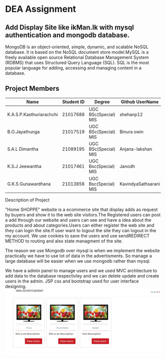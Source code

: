 # **DEA Assignment**

## Add Display Site like ikMan.lk with mysql authentication and mongodb database.

MongoDB is an object-oriented, simple, dynamic, and scalable NoSQL database. It is based on the NoSQL document store model.MySQL is a freely available open source Relational Database Management System (RDBMS) that uses Structured Query Language (SQL).
SQL is the most popular language for adding, accessing and managing content in a database. 

## Project Members

|Name     | Student ID    | Degree    | Github UserName |
|--------------------|--------------------|--------------------|--------------------|
|K.A.S.P.Kasthuriarachchi|21017688|UGC BSc(Special) MIS |shehanp12 |
|B.O.Jayathunga|21017519|UGC BSc(Special) MIS | Binura owin |
|S.A.L Dimantha|21089195|UGC BSc(Special) MIS | Anjana-lakshan|
|K.S.J Jeewantha|21017461|UGC Bsc(Special) MIS | Janodh|
|G.K.S Gunawardhana|21013856|UGC Bsc(Special) MIS |KavindyaSathsarani|

Description of Project 

"Home SHOPPE" website is a ecommerce site that display adds as request by buyers and show it to the web site visitors.The Registered users can post a add through our website and users can see and have a idea about the products and about categories.Users can either register the web site and they can login the site.If user want to logout the site they can logout in the my account.
We use cookies to save the users and use sendREDIRECT METHOD to routing and also state managment of the site.

The reason we use Mongodb over mysql is  when we implement the website practically we have to use lot of data in the advertisments. So manage a large database will be easier when we use mongodb rather than mysql.

We have a admin panel to manage users and we used MVC architecture to add data to the database respectivley and we can delete update and create users in the admin.
JSP css and bootstrap used for user interface designing.
![](enterprise/web/images/web2.jpeg)



